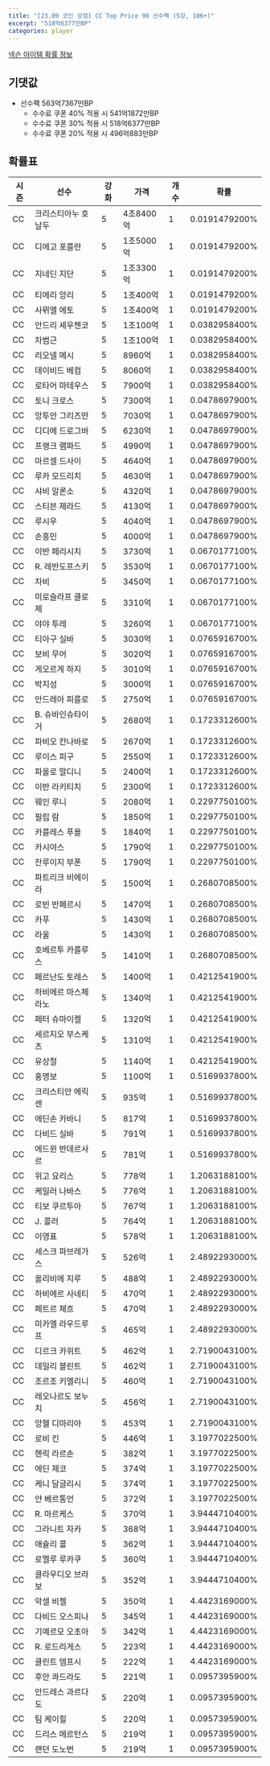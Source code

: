 ```yaml
---
title: "[23.09 코인 상점] CC Top Price 90 선수팩 (5강, 106+)"
excerpt: "518억6377만BP"
categories: player
---
```

[넥슨 아이템 확률 정보](http://iteminfo.nexon.com/probability/fo4?sn=7378)

## 기댓값
  - 선수팩 563억7367만BP
    - 수수료 쿠폰 40% 적용 시 541억1872만BP
    - 수수료 쿠폰 30% 적용 시 518억6377만BP
    - 수수료 쿠폰 20% 적용 시 496억883만BP


## 확률표

|시즌|선수|강화|가격|개수|확률|
|---|---|---|---|---|---|
|CC|크리스티아누 호날두|5|4조8400억|1|0.0191479200%|
|CC|디에고 포를란|5|1조5000억|1|0.0191479200%|
|CC|지네딘 지단|5|1조3300억|1|0.0191479200%|
|CC|티에리 앙리|5|1조400억|1|0.0191479200%|
|CC|사뮈엘 에토|5|1조400억|1|0.0191479200%|
|CC|안드리 셰우첸코|5|1조100억|1|0.0382958400%|
|CC|차범근|5|1조100억|1|0.0382958400%|
|CC|리오넬 메시|5|8960억|1|0.0382958400%|
|CC|데이비드 베컴|5|8060억|1|0.0382958400%|
|CC|로타어 마테우스|5|7900억|1|0.0382958400%|
|CC|토니 크로스|5|7300억|1|0.0478697900%|
|CC|앙투안 그리즈만|5|7030억|1|0.0478697900%|
|CC|디디에 드로그바|5|6230억|1|0.0478697900%|
|CC|프랭크 램파드|5|4990억|1|0.0478697900%|
|CC|마르셀 드사이|5|4640억|1|0.0478697900%|
|CC|루카 모드리치|5|4630억|1|0.0478697900%|
|CC|샤비 알론소|5|4320억|1|0.0478697900%|
|CC|스티븐 제라드|5|4130억|1|0.0478697900%|
|CC|루시우|5|4040억|1|0.0478697900%|
|CC|손흥민|5|4000억|1|0.0478697900%|
|CC|이반 페리시치|5|3730억|1|0.0670177100%|
|CC|R. 레반도프스키|5|3530억|1|0.0670177100%|
|CC|차비|5|3450억|1|0.0670177100%|
|CC|미로슬라프 클로제|5|3310억|1|0.0670177100%|
|CC|야야 투레|5|3260억|1|0.0670177100%|
|CC|티아구 실바|5|3030억|1|0.0765916700%|
|CC|보비 무어|5|3020억|1|0.0765916700%|
|CC|게오르게 하지|5|3010억|1|0.0765916700%|
|CC|박지성|5|3000억|1|0.0765916700%|
|CC|안드레아 피를로|5|2750억|1|0.0765916700%|
|CC|B. 슈바인슈타이거|5|2680억|1|0.1723312600%|
|CC|파비오 칸나바로|5|2670억|1|0.1723312600%|
|CC|루이스 피구|5|2550억|1|0.1723312600%|
|CC|파올로 말디니|5|2400억|1|0.1723312600%|
|CC|이반 라키티치|5|2300억|1|0.1723312600%|
|CC|웨인 루니|5|2080억|1|0.2297750100%|
|CC|필립 람|5|1850억|1|0.2297750100%|
|CC|카를레스 푸욜|5|1840억|1|0.2297750100%|
|CC|카시야스|5|1790억|1|0.2297750100%|
|CC|잔루이지 부폰|5|1790억|1|0.2297750100%|
|CC|파트리크 비에이라|5|1500억|1|0.2680708500%|
|CC|로빈 반페르시|5|1470억|1|0.2680708500%|
|CC|카푸|5|1430억|1|0.2680708500%|
|CC|라울|5|1430억|1|0.2680708500%|
|CC|호베르투 카를루스|5|1410억|1|0.2680708500%|
|CC|페르난도 토레스|5|1400억|1|0.4212541900%|
|CC|하비에르 마스체라노|5|1340억|1|0.4212541900%|
|CC|페터 슈마이켈|5|1320억|1|0.4212541900%|
|CC|세르지오 부스케츠|5|1310억|1|0.4212541900%|
|CC|유상철|5|1140억|1|0.4212541900%|
|CC|홍명보|5|1100억|1|0.5169937800%|
|CC|크리스티안 에릭센|5|935억|1|0.5169937800%|
|CC|에딘손 카바니|5|817억|1|0.5169937800%|
|CC|다비드 실바|5|791억|1|0.5169937800%|
|CC|에드윈 반데르사르|5|781억|1|0.5169937800%|
|CC|위고 요리스|5|778억|1|1.2063188100%|
|CC|케일러 나바스|5|776억|1|1.2063188100%|
|CC|티보 쿠르투아|5|767억|1|1.2063188100%|
|CC|J. 콜러|5|764억|1|1.2063188100%|
|CC|이영표|5|578억|1|1.2063188100%|
|CC|세스크 파브레가스|5|526억|1|2.4892293000%|
|CC|올리비에 지루|5|488억|1|2.4892293000%|
|CC|하비에르 사네티|5|470억|1|2.4892293000%|
|CC|페트르 체흐|5|470억|1|2.4892293000%|
|CC|미카엘 라우드루프|5|465억|1|2.4892293000%|
|CC|디르크 카위트|5|462억|1|2.7190043100%|
|CC|데일리 블린트|5|462억|1|2.7190043100%|
|CC|조르조 키엘리니|5|460억|1|2.7190043100%|
|CC|레오나르도 보누치|5|456억|1|2.7190043100%|
|CC|앙헬 디마리아|5|453억|1|2.7190043100%|
|CC|로비 킨|5|446억|1|3.1977022500%|
|CC|헨릭 라르손|5|382억|1|3.1977022500%|
|CC|에딘 제코|5|374억|1|3.1977022500%|
|CC|케니 달글리시|5|374억|1|3.1977022500%|
|CC|얀 베르통언|5|372억|1|3.1977022500%|
|CC|R. 마르케스|5|370억|1|3.9444710400%|
|CC|그라니트 자카|5|368억|1|3.9444710400%|
|CC|애슐리 콜|5|362억|1|3.9444710400%|
|CC|로멜루 루카쿠|5|360억|1|3.9444710400%|
|CC|클라우디오 브라보|5|352억|1|3.9444710400%|
|CC|악셀 비첼|5|350억|1|4.4423169000%|
|CC|다비드 오스피나|5|345억|1|4.4423169000%|
|CC|기예르모 오초아|5|342억|1|4.4423169000%|
|CC|R. 로드리게스|5|223억|1|4.4423169000%|
|CC|클린트 뎀프시|5|222억|1|4.4423169000%|
|CC|후안 콰드라도|5|221억|1|0.0957395900%|
|CC|안드레스 과르다도|5|220억|1|0.0957395900%|
|CC|팀 케이힐|5|220억|1|0.0957395900%|
|CC|드리스 메르턴스|5|219억|1|0.0957395900%|
|CC|랜던 도노번|5|219억|1|0.0957395900%|

